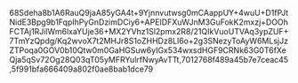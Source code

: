 68Sdeha8b1A6RauQ9jaA85yGA4t+9Yjnnvutwsg0mCAappUY+4wuU+D1fPJtNidE3Bpg9b1FqpIhPyGnDzimDCiy6+APEIDFXuWJnM3GuFokK2mxzj+DOOhFCTAj1RJilWm6lxaYUje36+MX2YVhz1Sl2pmx2R8/21QIkVuoUTVAq3ypZUF+7TmYzQpdg/Kq2wvoX7t2MHJr8S1oZHHDz8Ll6o+2g3SNezyToAyW6MLsjJzZTPoqa0GOV0b10Qtw0m0GaHGSuw6yIGx534wxsdHGF9CRNk63G0T6fXeQja5qSv72Og28Q03qT05yMFRYulrfNwyAvTTt,7012768f489a45b7e7ceac45,5f991bfa666409a802f0ae8bab1dce79

